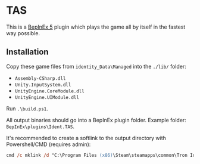 # TAS

This is a [BepInEx 5] plugin which plays the game all by itself in the fastest way possible.

[BepInEx 5]: https://github.com/BepInEx/BepInEx/releases/tag/v5.4.21

## Installation

Copy these game files from `identity_Data\Managed` into the `./lib/` folder:
- `Assembly-CSharp.dll`
- `Unity.InputSystem.dll`
- `UnityEngine.CoreModule.dll`
- `UnityEngine.UIModule.dll`

Run `.\build.ps1`.

All output binaries should go into a BepInEx plugin folder.
Example folder: `BepInEx\plugins\Ident.TAS`.

It's recommended to create a softlink to the output directory with Powershell/CMD (requires admin):

```ps
cmd /c mklink /d "C:\Program Files (x86)\Steam\steamapps\common\Tron Identity\BepInEx\plugins\Ident.TAS" %cd%\bin\Release\net48
```
